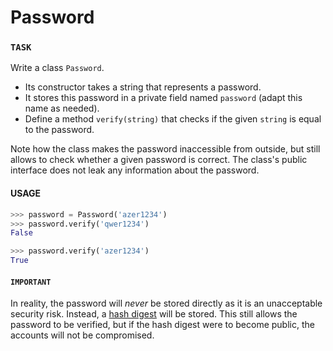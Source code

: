 # Password

### `TASK`

Write a class `Password`.

- Its constructor takes a string that represents a password.
- It stores this password in a private field named `password` (adapt this name as needed).
- Define a method `verify(string)` that checks if the given `string` is equal to the password.

Note how the class makes the password inaccessible from outside, but still allows to check whether a given password is correct.
The class's public interface does not leak any information about the password.

#### USAGE

```python
>>> password = Password('azer1234')
>>> password.verify('qwer1234')
False

>>> password.verify('azer1234')
True
```

#### `IMPORTANT`

In reality, the password will _never_ be stored directly as it is an unacceptable security risk.
Instead, a [hash digest](https://en.wikipedia.org/wiki/Cryptographic_hash_function#Password_verification) will be stored.
This still allows the password to be verified, but if the hash digest were to become public, the accounts will not be compromised.
